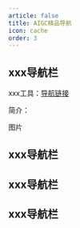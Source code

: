 ```yaml
---
article: false
title: AIGC精品导航
icon: cache
order: 3
---
```




## xxx导航栏

xxx工具：[导航链接](https://www.baidu.com/)

简介：

图片

## xxx导航栏



## xxx导航栏



## xxx导航栏

